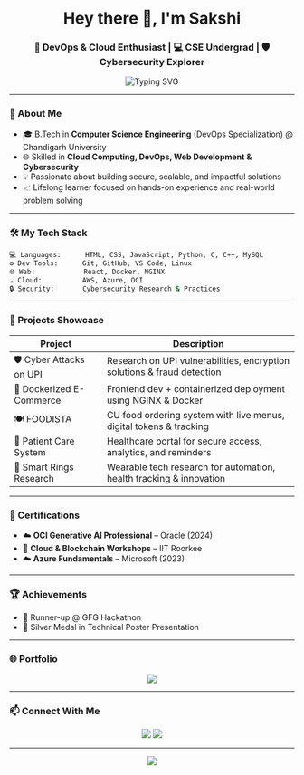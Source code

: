 
<h1 align="center">Hey there 👋, I'm Sakshi</h1>
<h3 align="center">🚀 DevOps & Cloud Enthusiast | 💻 CSE Undergrad | 🛡️ Cybersecurity Explorer</h3>

<p align="center">
  <img src="https://readme-typing-svg.demolab.com?font=Fira+Code&duration=3000&pause=1000&center=true&vCenter=true&width=435&lines=Cloud+Native+DevOps+Explorer;Open+Source+Contributor;Lifelong+Learner+%F0%9F%93%9A;Let's+Build+Something+Great!+%F0%9F%9A%80" alt="Typing SVG" />
</p>

---

### 🌟 About Me
- 🎓 B.Tech in **Computer Science Engineering** (DevOps Specialization) @ Chandigarh University  
- 🌐 Skilled in **Cloud Computing, DevOps, Web Development & Cybersecurity**  
- 💡 Passionate about building secure, scalable, and impactful solutions  
- 📈 Lifelong learner focused on hands-on experience and real-world problem solving  

---

### 🛠️ My Tech Stack

```bash
💻 Languages:      HTML, CSS, JavaScript, Python, C, C++, MySQL
⚙️ Dev Tools:      Git, GitHub, VS Code, Linux
🌐 Web:            React, Docker, NGINX
☁️ Cloud:          AWS, Azure, OCI
🔒 Security:       Cybersecurity Research & Practices
```

---

### 🚀 Projects Showcase

| Project                  | Description                                                                 |
|--------------------------|-----------------------------------------------------------------------------|
| 🛡️ Cyber Attacks on UPI | Research on UPI vulnerabilities, encryption solutions & fraud detection     |
| 🛒 Dockerized E-Commerce | Frontend dev + containerized deployment using NGINX & Docker                |
| 🍽️ FOODISTA             | CU food ordering system with live menus, digital tokens & tracking          |
| 🏥 Patient Care System   | Healthcare portal for secure access, analytics, and reminders               |
| 💍 Smart Rings Research  | Wearable tech research for automation, health tracking & innovation         |

---

### 📜 Certifications

- ☁️ **OCI Generative AI Professional** – Oracle (2024)  
- 🧠 **Cloud & Blockchain Workshops** – IIT Roorkee  
- ☁️ **Azure Fundamentals** – Microsoft (2023)

---

### 🏆 Achievements

- 🥈 Runner-up @ GFG Hackathon  
- 🥈 Silver Medal in Technical Poster Presentation  

---

### 🌐 Portfolio

<p align="center">
  <a href="https://sakshi-code13.github.io/Portfolio/" target="_blank"><img src="https://img.shields.io/badge/View%20Portfolio-%2300ffe1.svg?&style=for-the-badge&logo=firefox&logoColor=white" /></a>
</p>

---

### 📫 Connect With Me

<p align="center">
  <a href="https://mail.google.com/mail/?view=cm&fs=1&to=sakshi132728@gmail.com"><img src="https://img.shields.io/badge/Email-%23EA4335.svg?&style=for-the-badge&logo=gmail&logoColor=white" /></a>
  <a href="https://www.linkedin.com/in/-sakshi-jha-/"><img src="https://img.shields.io/badge/LinkedIn-%230077B5.svg?&style=for-the-badge&logo=linkedin&logoColor=white" /></a>
</p>

---

<p align="center">
  <img src="https://quotes-github-readme.vercel.app/api?type=horizontal&theme=radical" />
</p>
